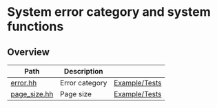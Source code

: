# System error category and system functions

## Overview

| Path                          | Description    |                                    |
| ----------------------------- | -------------- | ---------------------------------- |
| [error.hh](error.hh)          | Error category | [Example/Tests](error.test.cc)     |
| [page\_size.hh](page_size.hh) | Page size      | [Example/Tests](page_size.test.cc) |

